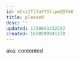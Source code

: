 ```yaml
---
id: mCxz1TJJaYYGllpmQD7m8
title: pleased
desc: ''
updated: 1730843232292
created: 1638599941238
---
```




aka: contented
